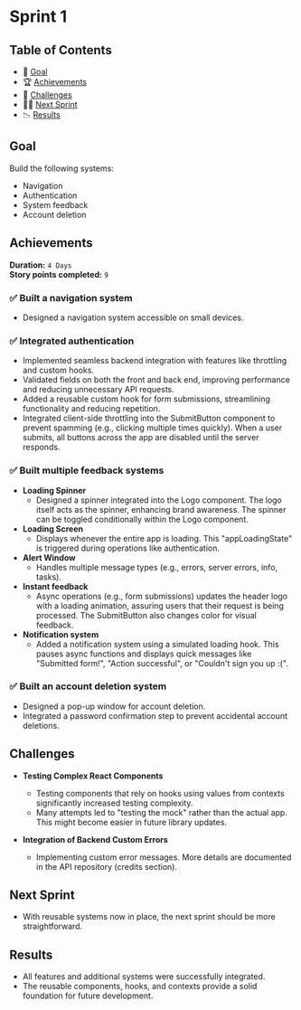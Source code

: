 
# Sprint 1

## Table of Contents

- 💪 [Goal](#goal)
- 🏆 [Achievements](#achievements)
- 🗻 [Challenges](#challenges)
- 🏃‍♂️ [Next Sprint ](#next-sprint)
- 📉 [Results](#results)

## Goal

Build the following systems:
- Navigation
- Authentication
- System feedback
- Account deletion

## Achievements 

**Duration:** `4 Days`  
**Story points completed:** `9`

### ✅ Built a navigation system  
- Designed a navigation system accessible on small devices.

### ✅ **Integrated authentication**  
- Implemented seamless backend integration with features like throttling and custom hooks.
- Validated fields on both the front and back end, improving performance and reducing unnecessary API requests.
- Added a reusable custom hook for form submissions, streamlining functionality and reducing repetition.
- Integrated client-side throttling into the SubmitButton component to prevent spamming (e.g., clicking multiple times quickly). When a user submits, all buttons across the app are disabled until the server responds.

### ✅ **Built multiple feedback systems**  
- **Loading Spinner**
    - Designed a spinner integrated into the Logo component. The logo itself acts as the spinner, enhancing brand awareness. The spinner can be toggled conditionally within the Logo component.
- **Loading Screen**
    - Displays whenever the entire app is loading. This "appLoadingState" is triggered during operations like authentication.
- **Alert Window**
    - Handles multiple message types (e.g., errors, server errors, info, tasks).
- **Instant feedback**
    - Async operations (e.g., form submissions) updates the header logo with a loading animation, assuring users that their request is being processed. The SubmitButton also changes color for visual feedback.
- **Notification system**
    - Added a notification system using a simulated loading hook. This pauses async functions and displays quick messages like "Submitted form!", "Action successful", or "Couldn't sign you up :(".

### ✅ **Built an account deletion system**    
- Designed a pop-up window for account deletion.
- Integrated a password confirmation step to prevent accidental account deletions.

## Challenges

- **Testing Complex React Components**
    - Testing components that rely on hooks using values from contexts significantly increased testing complexity.
    - Many attempts led to "testing the mock" rather than the actual app. This might become easier in future library updates.

- **Integration of Backend Custom Errors**
    - Implementing custom error messages. More details are documented in the API repository (credits section).

## Next Sprint 

- With reusable systems now in place, the next sprint should be more straightforward.

## Results

- All features and additional systems were successfully integrated.
- The reusable components, hooks, and contexts provide a solid foundation for future development.
